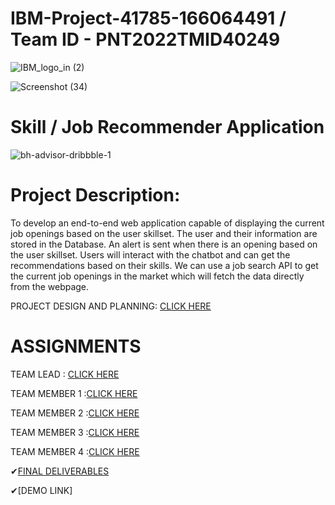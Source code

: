# IBM-Project-41785-166064491 /  Team ID - PNT2022TMID40249
![IBM_logo_in (2)](https://user-images.githubusercontent.com/112375327/202514253-9604361f-d20c-408b-bde6-8f84c550361f.jpg)



![Screenshot (34)](https://user-images.githubusercontent.com/112375327/202412487-3663da11-bd56-413c-8858-457185a7a626.png)

# Skill / Job Recommender Application

![bh-advisor-dribbble-1](https://user-images.githubusercontent.com/112375327/202516817-102633b8-1bdc-4a4a-abd8-3cffe72116a6.gif)


# Project Description:
To develop an end-to-end web application capable of displaying the current job openings based on the user skillset.  The user and their information are stored in the Database.  An alert is sent when there is an opening based on the user skillset. Users will interact with the chatbot and can get the recommendations based on their skills. We can use a job search API to get the current job openings in the market which will fetch the data directly from the webpage.

PROJECT DESIGN AND PLANNING: [CLICK HERE](https://github.com/IBM-EPBL/IBM-Project-41785-1660644912/tree/main/Prakalya/Project%20Design%20and%20Planning)
# ASSIGNMENTS
TEAM LEAD     : [CLICK HERE](https://github.com/IBM-EPBL/IBM-Project-41785-1660644912/tree/main/Prakalya/Assignments)

TEAM MEMBER 1 :[CLICK HERE](https://github.com/IBM-EPBL/IBM-Project-41785-1660644912/tree/main/Keerthika)

TEAM MEMBER 2 :[CLICK HERE](https://github.com/IBM-EPBL/IBM-Project-41785-1660644912/tree/main/Nalina/Assignments)

TEAM MEMBER 3 :[CLICK HERE](https://github.com/IBM-EPBL/IBM-Project-41785-1660644912/tree/main/Lavanya/Assignments)

TEAM MEMBER 4 :[CLICK HERE](https://github.com/IBM-EPBL/IBM-Project-41785-1660644912/tree/main/Jeevitha/Assignments)



✔[FINAL DELIVERABLES](https://github.com/IBM-EPBL/IBM-Project-41785-1660644912/tree/main/FINAL%20DELIVERABLES)

✔[DEMO LINK]


